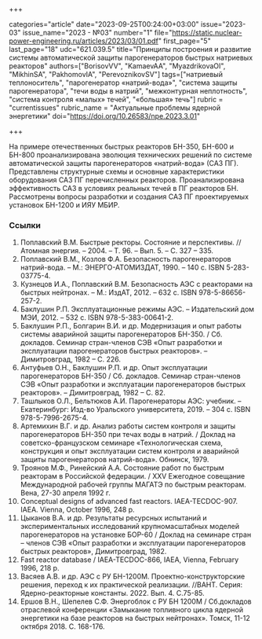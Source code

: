 +++

categories="article"
date="2023-09-25T00:24:00+03:00"
issue="2023-03"
issue_name="2023 - №03"
number="1"
file="https://static.nuclear-power-engineering.ru/articles/2023/03/01.pdf"
first_page="5"
last_page="18"
udc="621.039.5"
title="Принципы построения и развитие системы автоматической защиты парогенераторов быстрых натриевых реакторов"
authors=["BorisovVV", "KamaevAA", "MyazdrikovaOI", "MikhinSA", "PakhomovIA", "PerevoznikovSV"]
tags=["натриевый теплоноситель", "парогенератор «натрий-вода»", "система защиты парогенератора", "течи воды в натрий", "межконтурная неплотность", "система контроля «малых» течей", "«большая» течь"]
rubric = "currentissues"
rubric_name = "Актуальные проблемы ядерной энергетики"
doi="https://doi.org/10.26583/npe.2023.3.01"

+++

На примере отечественных быстрых реакторов БН-350, БН-600 и БН-800 проанализирована эволюция технических решений по системе автоматической защиты парогенераторов «натрий-вода» (САЗ ПГ). Представлены структурные схемы и основные характеристики оборудования САЗ ПГ перечисленных реакторов. Проанализирована эффективность САЗ в условиях реальных течей в ПГ реакторов БН. Рассмотрены вопросы разработки и создания САЗ ПГ проектируемых установок БН-1200 и ИЯУ МБИР.

### Ссылки

1. Поплавский В.М. Быстрые ректоры. Состояние и перспективы. // Атомная энергия. – 2004. – Т. 96. – Вып. 5. – С. 327 – 335.
2. Поплавский В.М., Козлов Ф.А. Безопасность парогенераторов натрий-вода. – М.: ЭНЕРГО-АТОМИЗДАТ, 1990. – 140 с. ISBN 5-283-03775-4.
3. Кузнецов И.А., Поплавский В.М. Безопасность АЭС с реакторами на быстрых нейтронах. – М.: ИздАТ, 2012. – 632 с. ISBN 978-5-86656-257-2.
4. Баклушин Р.П. Эксплуатационные режимы АЭС. – Издательский дом МЭИ, 2012. – 532 с. ISBN 978-5-383-00641-2.
5. Баклушин Р.П., Болгарин В.И. и др. Модернизация и опыт работы системы аварийной защиты парогенераторов БН-350. / Сб. докладов. Семинар стран-членов СЭВ «Опыт разработки и эксплуатации парогенераторов быстрых реакторов». – Димитровград, 1982 – С. 226.
6. Антуфьев О.Н., Баклушин Р.П. и др. Опыт эксплуатации парогенераторов БН-350 / Сб. докладов. Семинар стран-членов СЭВ «Опыт разработки и эксплуатации парогенераторов быстрых реакторов». – Димитровград, 1982 – С. 82.
7. Ташлыков О.Л., Бельтюков А.И. Парогенераторы АЭС: учебник. – Екатеринбург: Изд-во Уральского университета, 2019. – 304 с. ISBN 978-5-7996-2675-4.
8. Артемихин В.Г. и др. Анализ работы систем контроля и защиты парогенераторов БН-350 при течах воды в натрий. / Доклад на советско-французском семинаре «Технологическая схема, конструкция и опыт эксплуатации систем контроля и аварийной защиты парогенераторов натрий-вода». Обнинск, 1979.
9. Троянов М.Ф., Ринейский А.А. Состояние работ по быстрым реакторам в Российской федерации. / XXV Ежегодное совещание Международной рабочей группы МАГАТЭ по быстрым реакторам. Вена, 27-30 апреля 1992 г.
10. Conceptual designs of advanced fast reactors. IAEA-TECDOC-907. IAEA. Vienna, October 1996, 248 p.
11. Цыканов В.А. и др. Результаты ресурсных испытаний и экспериментальных исследований крупномасштабных моделей парогенераторов на установке БОР-60 / Доклад на семинаре стран – членов СЭВ «Опыт разработки и эксплуатации парогенераторов быстрых реакторов», Димитровград, 1982.
12. Fast reactor database / IAEA-TECDOC-866, IAEA, Vienna, February 1996, 218 p.
13. Васяев А.В. и др. АЭС с РУ БН-1200М. Проектно-конструкторские решения, переход к их практической реализации. //ВАНТ. Серия: Ядерно-реакторные константы. 2022. Вып. 4. С.75-85.
14. Ершов В.Н., Шепелев С.Ф. Энергоблок с РУ БН 1200М / Сб.докладов отраслевой конференции «Замыкание топливного цикла ядерной энергетики на базе реакторов на быстрых нейтронах». Томск, 11-12 октября 2018. С. 168-176.